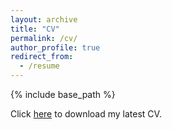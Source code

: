 ```yaml
---
layout: archive
title: "CV"
permalink: /cv/
author_profile: true
redirect_from:
  - /resume
---
```


{% include base_path %}

Click [here](/files/sm_cv.pdf) to download my latest CV.